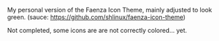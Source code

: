 My personal version of the Faenza Icon Theme, mainly adjusted to look green. (sauce: https://github.com/shlinux/faenza-icon-theme)

Not completed, some icons are are not correctly colored... yet.
